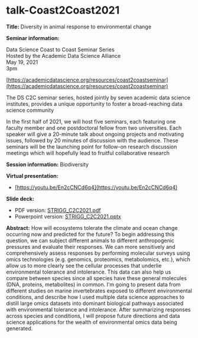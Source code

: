 # talk-Coast2Coast2021




**Title:**
Diversity in animal response to environmental change

**Seminar information:**

Data Science Coast to Coast Seminar Series  
Hosted by the Academic Data Science Alliance  
May 19, 2021  
3pm

[https://academicdatascience.org/resources/coast2coastseminar](https://academicdatascience.org/resources/coast2coastseminar)

The DS C2C seminar series, hosted jointly by seven academic data science institutes, provides a unique opportunity to foster a broad-reaching data science community

In the first half of 2021, we will host five seminars, each featuring one faculty member and one postdoctoral fellow from two universities.  Each speaker will give a 20-minute talk about ongoing projects and motivating issues, followed by 20 minutes of discussion with the audience. These seminars will be the launching point for follow-on research discussion meetings which will hopefully lead to fruitful collaborative research

**Session information:**
Biodiversity

**Virtual presentation:**  

- [https://youtu.be/En2cCNCd6q4](https://youtu.be/En2cCNCd6q4)

**Slide deck:** 

- PDF version: [STRIGG_C2C2021.pdf](https://github.com/shellytrigg/talk-Coast2Coast2021/blob/main/STRIGG_C2C2021.pdf)
- Powerpoint version: [STRIGG_C2C2021.pptx](https://github.com/shellytrigg/talk-Coast2Coast2021/blob/main/STRIGG_C2C2021.pptx)

**Abstract:**
How will ecosystems tolerate the climate and ocean change occurring now and predicted for the future? To begin addressing this question, we can subject different animals to different anthropogenic pressures and evaluate their responses. We can more sensitively and comprehensively assess responses by performing molecular surveys using omics technologies (e.g. genomics, proteomics, metabolomics, etc.), which allow us to more clearly see the cellular processes that underlie environmental tolerance and intolerance. This data can also help us compare between species since all species have these general molecules (DNA, proteins, metabolites) in common. I'm going to present data from different studies on marine invertebrates exposed to different environmental conditions, and describe how I used multiple data science approaches to distill large omics datasets into dominant biological pathways associated with environmental tolerance and intolerance. After summarizing responses across species and conditions, I will propose future directions and data science applications for the wealth of environmental omics data being generated. 